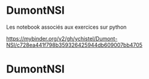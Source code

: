 # DumontNSI

Les notebook associés aux exercices sur python

https://mybinder.org/v2/gh/ychistel/Dumont-NSI/c728ea441f798b359326425944db609007bb4705
# DumontNSI
